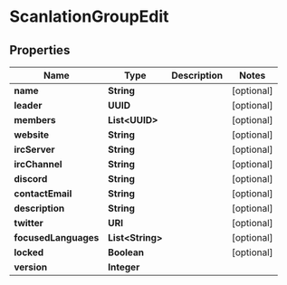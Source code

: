 

# ScanlationGroupEdit

## Properties

Name | Type | Description | Notes
------------ | ------------- | ------------- | -------------
**name** | **String** |  |  [optional]
**leader** | **UUID** |  |  [optional]
**members** | **List&lt;UUID&gt;** |  |  [optional]
**website** | **String** |  |  [optional]
**ircServer** | **String** |  |  [optional]
**ircChannel** | **String** |  |  [optional]
**discord** | **String** |  |  [optional]
**contactEmail** | **String** |  |  [optional]
**description** | **String** |  |  [optional]
**twitter** | **URI** |  |  [optional]
**focusedLanguages** | **List&lt;String&gt;** |  |  [optional]
**locked** | **Boolean** |  |  [optional]
**version** | **Integer** |  | 



